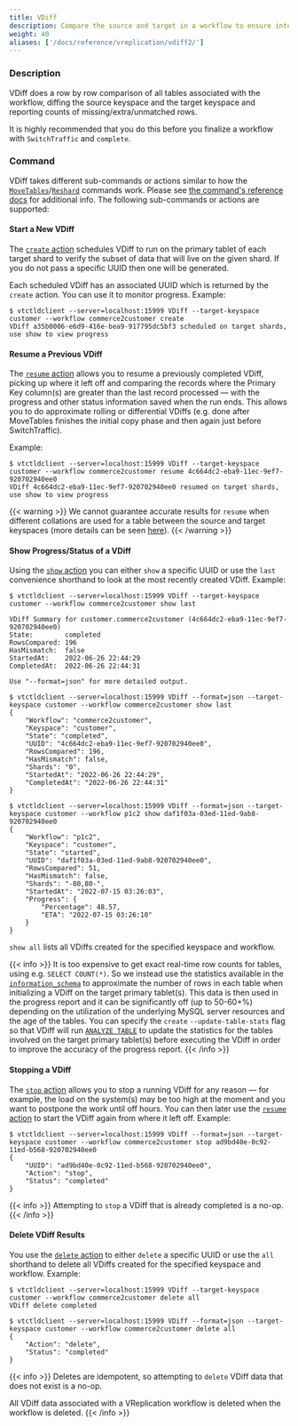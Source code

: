 ```yaml
---
title: VDiff
description: Compare the source and target in a workflow to ensure integrity
weight: 40
aliases: ['/docs/reference/vreplication/vdiff2/']
---
```


### Description

VDiff does a row by row comparison of all tables associated with the workflow, diffing the
source keyspace and the target keyspace and reporting counts of missing/extra/unmatched rows.

It is highly recommended that you do this before you finalize a workflow with `SwitchTraffic` and `complete`.

### Command

VDiff takes different sub-commands or actions similar to how the [`MoveTables`](../movetables/)/[`Reshard`](../reshard/) commands work. Please see [the command's reference docs](../../../reference/programs/vtctldclient/vtctldclient_vdiff/) for additional info. The following sub-commands or actions are supported:

#### Start a New VDiff

The [`create` action](../../../reference/programs/vtctldclient/vtctldclient_vdiff/vtctldclient_vdiff_create/) schedules VDiff to run on the primary tablet of each target shard to verify the subset of data that will live on the given shard. If you do not pass a specific UUID then one will be generated.

Each scheduled VDiff has an associated UUID which is returned by the `create` action. You can use it
to monitor progress. Example:

```shell
$ vtctldclient --server=localhost:15999 VDiff --target-keyspace customer --workflow commerce2customer create
VDiff a35b0006-e6d9-416e-bea9-917795dc5bf3 scheduled on target shards, use show to view progress
```

#### Resume a Previous VDiff

The [`resume` action](../../../reference/programs/vtctldclient/vtctldclient_vdiff/vtctldclient_vdiff_resume/) allows you to resume a previously completed VDiff, picking up where it left off and comparing the records where the Primary Key column(s) are greater than the last record processed — with the progress and other status information saved when the run ends. This allows you to do approximate rolling or differential VDiffs (e.g. done after MoveTables finishes the initial copy phase and then again just before SwitchTraffic).

Example:

```shell
$ vtctldclient --server=localhost:15999 VDiff --target-keyspace customer --workflow commerce2customer resume 4c664dc2-eba9-11ec-9ef7-920702940ee0
VDiff 4c664dc2-eba9-11ec-9ef7-920702940ee0 resumed on target shards, use show to view progress
```

{{< warning >}}
We cannot guarantee accurate results for `resume` when different collations are used for a table between the source and target keyspaces (more details can be seen [here](https://github.com/vitessio/vitess/pull/10497)).
{{< /warning >}}

#### Show Progress/Status of a VDiff

Using the [`show` action](../../../reference/programs/vtctldclient/vtctldclient_vdiff/vtctldclient_vdiff_show/) you can either `show` a specific UUID or use the `last` convenience shorthand to look at the most recently created VDiff. Example:

```shell
$ vtctldclient --server=localhost:15999 VDiff --target-keyspace customer --workflow commerce2customer show last

VDiff Summary for customer.commerce2customer (4c664dc2-eba9-11ec-9ef7-920702940ee0)
State:        completed
RowsCompared: 196
HasMismatch:  false
StartedAt:    2022-06-26 22:44:29
CompletedAt:  2022-06-26 22:44:31

Use "--format=json" for more detailed output.

$ vtctldclient --server=localhost:15999 VDiff --format=json --target-keyspace customer --workflow commerce2customer show last
{
	"Workflow": "commerce2customer",
	"Keyspace": "customer",
	"State": "completed",
	"UUID": "4c664dc2-eba9-11ec-9ef7-920702940ee0",
	"RowsCompared": 196,
	"HasMismatch": false,
	"Shards": "0",
	"StartedAt": "2022-06-26 22:44:29",
	"CompletedAt": "2022-06-26 22:44:31"
}

$ vtctldclient --server=localhost:15999 VDiff --format=json --target-keyspace customer --workflow p1c2 show daf1f03a-03ed-11ed-9ab8-920702940ee0
{
	"Workflow": "p1c2",
	"Keyspace": "customer",
	"State": "started",
	"UUID": "daf1f03a-03ed-11ed-9ab8-920702940ee0",
	"RowsCompared": 51,
	"HasMismatch": false,
	"Shards": "-80,80-",
	"StartedAt": "2022-07-15 03:26:03",
	"Progress": {
		"Percentage": 48.57,
		"ETA": "2022-07-15 03:26:10"
	}
}
```

`show all` lists all VDiffs created for the specified keyspace and workflow.

{{< info >}}
It is too expensive to get exact real-time row counts for tables, using e.g. `SELECT COUNT(*)`.
So we instead use the statistics available in the
[`information_schema`](https://dev.mysql.com/doc/refman/en/information-schema-tables-table.html)
to approximate the number of rows in each table when initializing a VDiff on the target
primary tablet(s). This data is then used in the progress report and it can be significantly
off (up to 50-60+%) depending on the utilization of the underlying MySQL server resources and
the age of the tables. You can specify the `create` `--update-table-stats` flag so that VDiff
will run [`ANALYZE TABLE`](https://dev.mysql.com/doc/refman/en/analyze-table.html) to update the
statistics for the tables involved on the target primary tablet(s) before executing the
VDiff in order to improve the accuracy of the progress report.
{{< /info >}}

#### Stopping a VDiff

The [`stop` action](../../../reference/programs/vtctldclient/vtctldclient_vdiff/vtctldclient_vdiff_stop/) allows you to stop a running VDiff for any reason — for example, the load on the system(s) may be too high at the moment and you want to postpone the work until off hours. You can then later use the [`resume` action](../../../reference/programs/vtctldclient/vtctldclient_vdiff/vtctldclient_vdiff_resume/) to start the VDiff again from where it left off. Example:

```shell
$ vtctldclient --server=localhost:15999 VDiff --format=json --target-keyspace customer --workflow commerce2customer stop ad9bd40e-0c92-11ed-b568-920702940ee0
{
	"UUID": "ad9bd40e-0c92-11ed-b568-920702940ee0",
	"Action": "stop",
	"Status": "completed"
}
```

{{< info >}}
Attempting to `stop` a VDiff that is already completed is a no-op.
{{< /info >}}

#### Delete VDiff Results

You use the [`delete` action](../../../reference/programs/vtctldclient/vtctldclient_vdiff/vtctldclient_vdiff_delete/) to either `delete` a specific UUID or use the `all` shorthand to delete all VDiffs created for the specified keyspace and workflow. Example:

```shell
$ vtctldclient --server=localhost:15999 VDiff --target-keyspace customer --workflow commerce2customer delete all
VDiff delete completed

$ vtctldclient --server=localhost:15999 VDiff --format=json --target-keyspace customer --workflow commerce2customer delete all
{
	"Action": "delete",
	"Status": "completed"
}
```

{{< info >}}
Deletes are idempotent, so attempting to `delete` VDiff data that does not exist is a no-op.

All VDiff data associated with a VReplication workflow is deleted when the workflow is deleted.
{{< /info >}}

